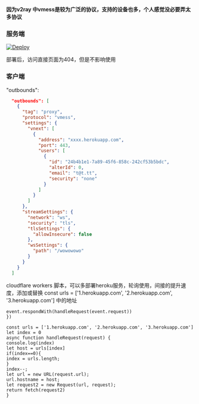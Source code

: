 **因为v2ray 中vmess是较为广泛的协议，支持的设备也多，个人感觉没必要弄太多协议**
### 服务端

[![Deploy](https://www.herokucdn.com/deploy/button.png)](https://dashboard.heroku.com/new?template=https://github.com/chuccp/cokeV2ray) 

部署后，访问直接页面为404，但是不影响使用
### 客户端
"outbounds":
```json   
  "outbounds": [
    {
      "tag": "proxy",
      "protocol": "vmess",
      "settings": {
        "vnext": [
          {
            "address": "xxxx.herokuapp.com",
            "port": 443,
            "users": [
              {
                "id": "24b4b1e1-7a89-45f6-858c-242cf53b5bdc",
                "alterId": 0,
                "email": "t@t.tt",
                "security": "none"
              }
            ]
          }
        ]
      },
      "streamSettings": {
        "network": "ws",
        "security": "tls",
        "tlsSettings": {
          "allowInsecure": false
        },
        "wsSettings": {
          "path": "/wowowowo"
        }
      }
    }
  ]
```
cloudflare workers 脚本，可以多部署heroku服务，轮询使用，间接的提升速度，添加或替换
const urls = ['1.herokuapp.com', '2.herokuapp.com', '3.herokuapp.com']
中的地址
```addEventListener("fetch", event => {
event.respondWith(handleRequest(event.request))
})

const urls = ['1.herokuapp.com', '2.herokuapp.com', '3.herokuapp.com']
let index = 0
async function handleRequest(request) {
console.log(index)
let host = urls[index]
if(index==0){
index = urls.length;
}
index--;
let url = new URL(request.url);
url.hostname = host;
let request2 = new Request(url, request);
return fetch(request2)
}
```